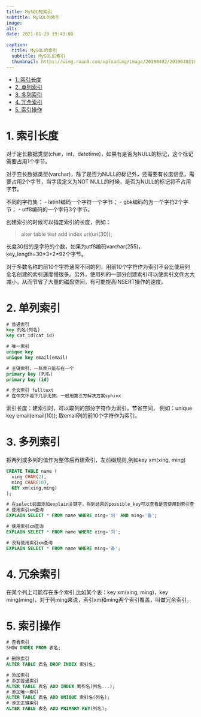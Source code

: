 ```yaml
---
title: MySQL的索引
subtitle: MySQL的索引
image: 
alt: 
date: 2021-01-20 19:43:00

caption:
  title: MySQL的索引
  subtitle: MySQL的索引
  thumbnail: https://wimg.ruan8.com/uploadimg/image/20190402/20190402163328_31815.jpg
---
```

- [1. 索引长度](#1-索引长度)
- [2. 单列索引](#2-单列索引)
- [3. 多列索引](#3-多列索引)
- [4. 冗余索引](#4-冗余索引)
- [5. 索引操作](#5-索引操作)

# 1. 索引长度

对于定长数据类型(char，int，datetime)，如果有是否为NULL的标记，这个标记需要占用1个字节。

对于变长数据类型(varchar)，除了是否为NULL的标记外，还需要有长度信息，需要占用2个字节，当字段定义为NOT NULL的时候，是否为NULL的标记将不占用字节。

不同的字符集： - latin1编码一个字符一个字节； - gbk编码的为一个字符2个字节； - utf8编码的一个字符3个字节。

创建索引的时候可以指定索引的长度，例如：

> alter table test add index uri(uri(30));

长度30指的是字符的个数，如果为utf8编码varchar(255)，key_length=30*3+2=92个字节。

对于多数名称的前10个字符通常不同的列，用前10个字符作为索引不会比使用列全名创建的索引速度慢很多。另外，使用列的一部分创建索引可以使索引文件大大减小，从而节省了大量的磁盘空间，有可能提高INSERT操作的速度。

# 2. 单列索引

```sql
# 普通索引
key 列名(列名)
key cat_id(cat_id)

# 唯一索引
unique key
unique key email(email)

# 主键索引，一张表只能存在一个
primary key (列名)
primary key (id)

# 全文索引 fulltext
# 在中文环境下几乎无效。一般用第三方解决方案sphinx
```

索引长度：建索引时，可以取列的部分字符作为索引，节省空间， 例如：unique key email(email(10)); 取email列的前10个字符作为索引。

# 3. 多列索引

把两列或多列的值作为整体后再建索引，左前缀规则,例如key xm(xing, ming)

```sql
CREATE TABLE name (
  xing CHAR(2),
  ming CHAR(10),
  KEY xm(xing,ming)
);

# 在select前面添加explain关键字，得到结果的possible_key可以查看是否使用到索引查询。
# 使用索引xm查询
EXPLAIN SELECT * FROM name WHERE xing='刘' AND ming='备';

# 使用索引xm查询
EXPLAIN SELECT * FROM name WHERE xing='刘';

# 没有使用索引xm查询
EXPLAIN SELECT * FROM name WHERE ming='备';
```

# 4. 冗余索引

在某个列上可能存在多个索引,比如某个表：key xm(xing, ming)，key ming(ming)，对于列ming来说，索引xm和ming两个索引覆盖，叫做冗余索引。

# 5. 索引操作

```sql
# 查看索引
SHOW INDEX FROM 表名;

# 删除索引
ALTER TABLE 表名 DROP INDEX 索引名;

# 添加索引
# 添加普通索引
ALTER TABLE 表名 ADD INDEX 索引名(列名...);
# 添加唯一索引
ALTER TABLE 表名 ADD UNIQUE 索引名(列名);
# 添加主键索引
ALTER TABLE 表名 ADD PRIMARY KEY(列名);
```